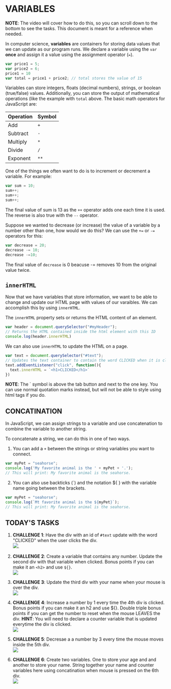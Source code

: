 VARIABLES
==================
**NOTE**: The video will cover how to do this, so you can scroll down to the bottom to see the tasks. This document is meant for a reference when needed.

In computer science, **variables** are containers for storing data values that we can update as our program runs. We declare a variable using the `var` **once** and assign it a value using the assignment operator (`=`).

```javascript
var price1 = 5;
var price2 = 6;
price1 = 10
var total = price1 + price2; // total stores the value of 15
```

Variables can store integers, floats (decimal numbers), strings, or boolean (true/false) values. Additionally, you can store the output of mathematical operations (like the example with `total` above. The basic math operators for JavaScript are: 

Operation | Symbol|
------------ | -------------
Add| `+` | 
Subtract | `-`|
Multiply | `*`|
Divide | `/`| 
Exponent | `**`|

One of the things we often want to do is to increment or decrement a variable. For example:
```javascript
var sum = 10;
sum++;
sum++;
sum++;
```
The final value of sum is 13 as the `++` operator adds one each time it is used. The reverse is also true with the `--` operator.

Suppose we wanted to decrease (or increase) the value of a variable by a number other than one, how would we do this? We can use the `+=` or `-=` operators for this:
```javascript
var decrease = 20;
decrease -= 10;
decrease -=10;
```
The final value of `decrease` is 0 beacuse -= removes 10 from the original value twice.

`innerHTML`
--------------
Now that we have variables that store information, we want to be able to change and update our HTML page with values of our varaibles. We can accomplish this by using `innerHTML`. 

The `innerHTML` property sets or returns the HTML content of an element.
```javascript
var header = document.querySelector("#myHeader");
// Returns the HTML contained inside the html element with this ID
console.log(header.innerHTML)
```
We can also use `innerHTML` to update the HTML on a page.
```javascript
var text = document.querySelector("#text");
// Updates the text container to contain the word CLICKED when it is clicked.
text.addEventListener("click", function(){
  text.innerHTML = `<h1>CLICKED</h1>`
})
```
**NOTE**: The ` symbol is above the tab button and next to the one key. You can use normal quotation marks instead, but will not be able to style using html tags if you do.

CONCATINATION
--------------
In JavaScript, we can assign strings to a variable and use concatenation to combine the variable to another string.

To concatenate a string, we can do this in one of two ways. 
1. You can add a `+` between the strings or string variables you want to connect.
```javascript
var myPet = "seahorse";
console.log('My favorite animal is the ' + myPet + '.'); 
// This will print: My favorite animal is the seahorse.
```
2. You can also use backticks (`) and the notation ${ } with the variable name going between the brackets.
```javascript
var myPet = "seahorse";
console.log(`Mt favorite animal is the ${myPet}`);
// This will print: My favorite animal is the seahorse.

```
TODAY'S TASKS
--------------
1. **CHALLENGE 1**: Have the div with an id of `#text` update with the word "CLICKED" when the user clicks the div.  
![](https://media.giphy.com/media/SWVvSghZq06AwpCKLD/giphy.gif). 

2. **CHALLENGE 2**: Create a variable that contains any number. Update the second div with that variable when clicked. Bonus points if you can make it an `<h2>` and use `${}`.  
![](https://media.giphy.com/media/hWRPlCho1aQSwZR1go/giphy.gif)

3. **CHALLENGE 3**: Update the third div with your name when your mouse is over the div.  
![](https://media.giphy.com/media/QUMJz37ERU3a2Hdm1m/giphy.gif)

4. **CHALLENGE 4**: Increase a number by 1 every time the 4th div is clicked. Bonus points if you can make it an h2 and use ${}. Double triple bonus points if you can get the number to reset when the mouse LEAVES the div.
**HINT**: You will need to declare a counter variable that is updated everytime the div is clicked.  
![](https://media.giphy.com/media/JrB6MwsqVrN766OEsG/giphy.gif)

5. **CHALLENGE 5**: Decresae a a number by 3 every time the mouse moves inside the 5th div.  
![](https://media.giphy.com/media/KBDyTcJJ8sNtnir4MN/giphy.gif)

6. **CHALLENGE 6**: Create two variables. One to store your age and and another to store your name. String together your name and counter variables here using concatination when mouse is pressed on the 6th div.  
![](https://media.giphy.com/media/f9qtdLSrGRUcrDEUce/giphy.gif)